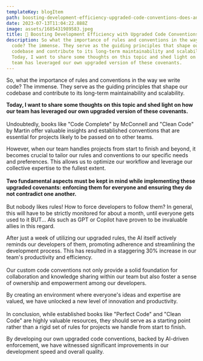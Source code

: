 ```yaml
---
templateKey: blogItem
path: boosting-development-efficiency-upgraded-code-conventions-does-any-business-require-web-and-mobile
date: 2023-07-13T11:04:22.888Z
image: assets/1685431989583.jpeg
title: 🚀 Boosting Development Efficiency with Upgraded Code Conventions 🚀
description: So what the importance of rules and conventions in the way we write
  code? The immense. They serve as the guiding principles that shape our
  codebase and contribute to its long-term maintainability and scalability.
  Today, I want to share some thoughts on this topic and shed light on how our
  team has leveraged our own upgraded version of these covenants.
---
```

So, what the importance of rules and conventions in the way we write code? The immense. They serve as the guiding principles that shape our codebase and contribute to its long-term maintainability and scalability. 

**Today, I want to share some thoughts on this topic and shed light on how our team has leveraged our own upgraded version of these covenants.**\
\
Undoubtedly, books like "Code Complete" by McConnell and "Clean Code" by Martin offer valuable insights and established conventions that are essential for projects likely to be passed on to other teams. 

However, when our team handles projects from start to finish and beyond, it becomes crucial to tailor our rules and conventions to our specific needs and preferences. This allows us to optimize our workflow and leverage our collective expertise to the fullest extent.\
\
**Two fundamental aspects must be kept in mind while implementing these upgraded covenants: enforcing them for everyone and ensuring they do not contradict one another.**\
\
But nobody likes rules! How to force developers to follow them? In general, this will have to be strictly monitored for about a month, until everyone gets used to it BUT... AIs such as GPT or Copilot have proven to be invaluable allies in this regard. 

After just a week of utilizing our upgraded rules, the AI itself actively reminds our developers of them, promoting adherence and streamlining the development process. This has resulted in a staggering 30% increase in our team's productivity and efficiency.\
\
Our custom code conventions not only provide a solid foundation for collaboration and knowledge sharing within our team but also foster a sense of ownership and empowerment among our developers. 

By creating an environment where everyone's ideas and expertise are valued, we have unlocked a new level of innovation and productivity.\
\
In conclusion, while established books like "Perfect Code" and "Clean Code" are highly valuable resources, they should serve as a starting point rather than a rigid set of rules for projects we handle from start to finish. 

By developing our own upgraded code conventions, backed by AI-driven enforcement, we have witnessed significant improvements in our development speed and overall quality.